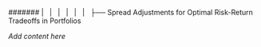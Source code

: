 ####### |   |   |   |   |   |   ├── Spread Adjustments for Optimal Risk-Return Tradeoffs in Portfolios

*Add content here*
